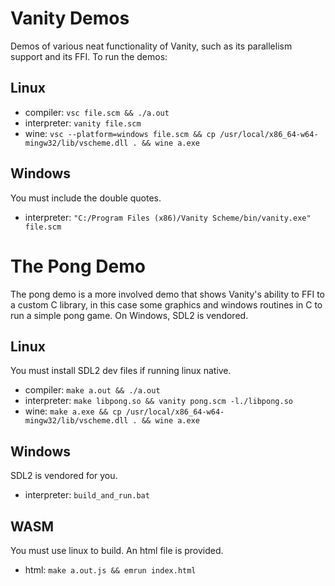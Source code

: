 # Vanity Demos

Demos of various neat functionality of Vanity, such as its parallelism support and its FFI. To run the demos:

## Linux

* compiler: `vsc file.scm && ./a.out`
* interpreter: `vanity file.scm`
* wine: `vsc --platform=windows file.scm && cp /usr/local/x86_64-w64-mingw32/lib/vscheme.dll . && wine a.exe`

## Windows

You must include the double quotes.

* interpreter: `"C:/Program Files (x86)/Vanity Scheme/bin/vanity.exe" file.scm`

# The Pong Demo

The pong demo is a more involved demo that shows Vanity's ability to FFI to a custom C library, in this case some graphics and windows routines in C to run a simple pong game. On Windows, SDL2 is vendored.

## Linux

You must install SDL2 dev files if running linux native.

* compiler: `make a.out && ./a.out`
* interpreter: `make libpong.so && vanity pong.scm -l./libpong.so`
* wine: `make a.exe && cp /usr/local/x86_64-w64-mingw32/lib/vscheme.dll . && wine a.exe`

## Windows

SDL2 is vendored for you.

* interpreter: `build_and_run.bat`

## WASM

You must use linux to build. An html file is provided.

* html: `make a.out.js && emrun index.html`
